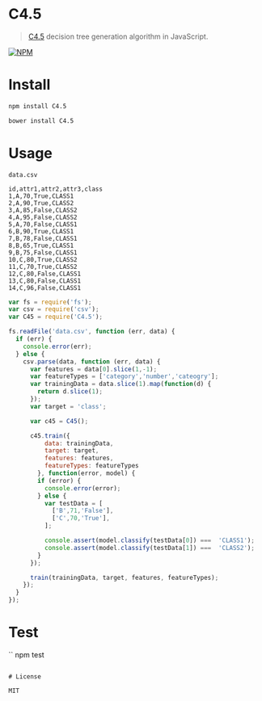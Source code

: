 # C4.5

> [C4.5](https://en.wikipedia.org/wiki/C4.5_algorithm) decision tree generation algorithm in JavaScript.

[![NPM](https://nodei.co/npm/C4.5.png)](https://nodei.co/npm/C4.5)

# Install

```bash
npm install C4.5
```

```bash
bower install C4.5
```

# Usage

`data.csv`

```csv
id,attr1,attr2,attr3,class
1,A,70,True,CLASS1
2,A,90,True,CLASS2
3,A,85,False,CLASS2
4,A,95,False,CLASS2
5,A,70,False,CLASS1
6,B,90,True,CLASS1
7,B,78,False,CLASS1
8,B,65,True,CLASS1
9,B,75,False,CLASS1
10,C,80,True,CLASS2
11,C,70,True,CLASS2
12,C,80,False,CLASS1
13,C,80,False,CLASS1
14,C,96,False,CLASS1
```

```javascript
var fs = require('fs');
var csv = require('csv');
var C45 = require('C4.5');

fs.readFile('data.csv', function (err, data) {
  if (err) {
    console.error(err);
  } else {
    csv.parse(data, function (err, data) {
      var features = data[0].slice(1,-1);
      var featureTypes = ['category','number','cateogry'];
      var trainingData = data.slice(1).map(function(d) {
        return d.slice(1);
      });
      var target = 'class';

      var c45 = C45();

      c45.train({
          data: trainingData,
          target: target,
          features: features,
          featureTypes: featureTypes
        }, function(error, model) {
        if (error) {
          console.error(error);
        } else {
          var testData = [
            ['B',71,'False'],
            ['C',70,'True'],
          ];

          console.assert(model.classify(testData[0]) ===  'CLASS1');
          console.assert(model.classify(testData[1]) ===  'CLASS2');
        }
      });

      train(trainingData, target, features, featureTypes);
    });
  }
});
```

# Test

``
npm test
```

# License

MIT
